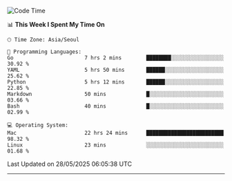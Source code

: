 <!---
[![JS's LinkedIn](https://img.shields.io/badge/LinkedIn-blue?style=for-the-badge&logo=linkedin)](https://www.linkedin.com/in/jaeseung-lee-5a2a32139/) 
[![JS's Notion](https://img.shields.io/badge/Notion-black?style=for-the-badge&logo=notion)](https://bit.ly/ljswiki1) <br><br>
-->
<!-- ![JS's GitHub stats](https://github-readme-stats-lemon-five.vercel.app/api?username=tkxkd0159&hide=contribs,prs,stars,issues&show_icons=true&theme=react&include_all_commits=true)   -->
<!-- ![Top Langs](https://github-readme-stats-lemon-five.vercel.app/api/top-langs/?username=tkxkd0159&layout=compact&hide=jupyter%20notebook,scss,html,css&langs_count=10)  -->


<!--START_SECTION:waka-->
![Code Time](http://img.shields.io/badge/Code%20Time-3%2C706%20hrs%2056%20mins-blue)

📊 **This Week I Spent My Time On** 

```text
🕑︎ Time Zone: Asia/Seoul

💬 Programming Languages: 
Go                       7 hrs 2 mins        ████████░░░░░░░░░░░░░░░░░   30.92 % 
YAML                     5 hrs 50 mins       ██████░░░░░░░░░░░░░░░░░░░   25.62 % 
Python                   5 hrs 12 mins       ██████░░░░░░░░░░░░░░░░░░░   22.85 % 
Markdown                 50 mins             █░░░░░░░░░░░░░░░░░░░░░░░░   03.66 % 
Bash                     40 mins             █░░░░░░░░░░░░░░░░░░░░░░░░   02.99 % 

💻 Operating System: 
Mac                      22 hrs 24 mins      █████████████████████████   98.32 % 
Linux                    23 mins             ░░░░░░░░░░░░░░░░░░░░░░░░░   01.68 % 
```


 Last Updated on 28/05/2025 06:05:38 UTC
<!--END_SECTION:waka-->

---
<!---
<a href="https://github.com/tkxkd0159/books">
  <img align="center" src="https://github-readme-stats-lemon-five.vercel.app/api/pin/?username=tkxkd0159&repo=books&theme=react" />
</a>
-->

<!---
- 🔭 I’m currently working on ...
- 🌱 I’m currently learning blockchain and distributed network
- 👯 I’m looking to collaborate on ...
- 🤔 I’m looking for help with ...
- 💬 Ask me about ...
- 📫 How to reach me: ...
- 😄 Pronouns: ...
- ⚡ Fun fact: ...
-->
